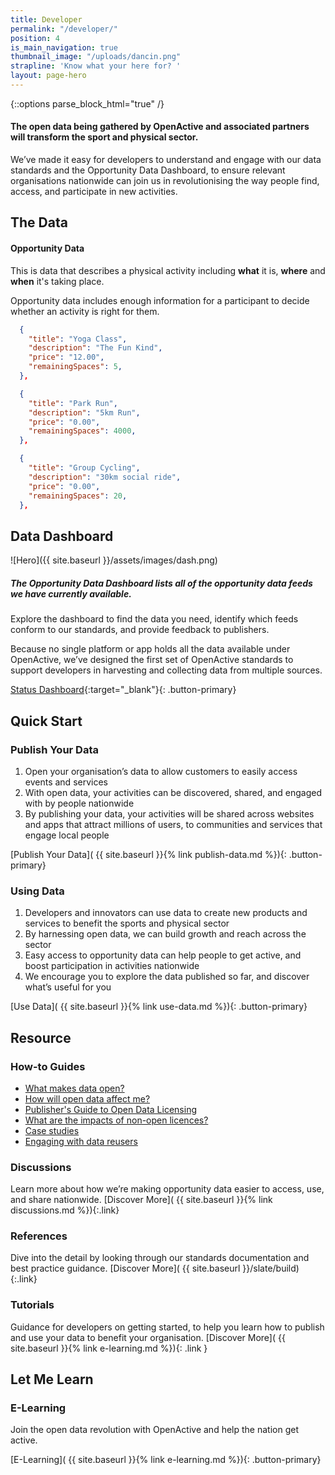 ```yaml
---
title: Developer
permalink: "/developer/"
position: 4
is_main_navigation: true
thumbnail_image: "/uploads/dancin.png"
strapline: 'Know what your here for? '
layout: page-hero
---
```


{::options parse_block_html="true" /}

<!--  ---------------->
<!-- HERO TEXT -->
<!--  ---------------->
<article>
<div class="one">

#### The open data being gathered by OpenActive and associated partners will transform the sport and physical sector.

We’ve made it easy for developers to understand and engage with our data standards and the Opportunity Data Dashboard, to ensure relevant organisations nationwide can join us in revolutionising the way people find, access, and participate in new activities.

</div>
</article>

<!--  ---------------->
<!-- CODE -->
<!--  ---------------->
<article class="title-row invert">
<h2 class="sub-heading-two">The Data</h2>
<div class="two">

#### Opportunity Data
This is data that describes a physical activity including **what** it is, **where** and **when** it's taking place.

Opportunity data includes enough information for a participant to decide whether an activity is right for them.

</div>
<div class="two">
<div class="slides terminal">

```json
  {
    "title": "Yoga Class",
    "description": "The Fun Kind",
    "price": "12.00",
    "remainingSpaces": 5,
  },
```

```json
  {
    "title": "Park Run",
    "description": "5km Run",
    "price": "0.00",
    "remainingSpaces": 4000,
  },
```

```json
  {
    "title": "Group Cycling",
    "description": "30km social ride",
    "price": "0.00",
    "remainingSpaces": 20,
  },
```

</div>
</div>

</article>


<!--  ---------------->
<!-- DASHBOARD -->
<!--  ---------------->
<article class="title-row">
<h2 class="sub-heading-two">Data Dashboard</h2>
<div class="two">

![Hero]({{ site.baseurl }}/assets/images/dash.png)

</div>
<div class="two">

##### The Opportunity Data Dashboard lists all of the opportunity data feeds we have currently available.
Explore the dashboard to find the data you need, identify which feeds conform to our standards, and provide feedback to publishers.

Because no single platform or app holds all the data available under OpenActive, we’ve designed the first set of OpenActive standards to support developers in harvesting and collecting data from multiple sources.


[Status Dashboard](http://status.openactive.io/){:target="_blank"}{: .button-primary}

</div>
</article>


<!--  ---------------->
<!-- CALL TO ACTION -->
<!--  ---------------->
<article class="call_to_action title-row">
<h2 class="sub-heading-two">Quick Start</h2>
<div class="subgrid">
<div class="two list">

### Publish Your Data

1. Open your organisation’s data to allow customers to easily access events and services
2. With open data, your activities can be discovered, shared, and engaged with by people nationwide
3. By publishing your data, your activities will be shared across websites and apps that attract millions of users, to communities and services that engage local people

[Publish Your Data]( {{ site.baseurl }}{% link publish-data.md %}){: .button-primary}


</div>
<div class="two list">

### Using Data

1. Developers and innovators can use data to create new products and services to benefit the sports and physical sector
2. By harnessing open data, we can build growth and reach across the sector
3. Easy access to opportunity data can help people to get active, and boost participation in activities nationwide
4. We encourage you to explore the data published so far, and discover what’s useful for you

[Use Data]( {{ site.baseurl }}{% link use-data.md %}){: .button-primary}

</div>
</div>
</article>

<!--  ---------------->
<!-- CALL TO ACTION -->
<!--  ---------------->
<article class="call_to_action title-row">
<h2 class="sub-heading-two">Resource</h2>

<div class="subgrid">
<div class="four">

### How-to Guides

<ul>
<li><a href="http://theodi.org/guides/what-open-data">What makes data open?</a></li>
<li><a href="http://theodi.org/guides/how-will-open-data-affect-me">How will open data affect me?</a></li>
<li><a href="http://theodi.org/guides/publishers-guide-open-data-licensing">Publisher&#x27;s Guide to Open Data Licensing</a></li>
<li><a href="http://theodi.org/guides/impacts-of-non-open-licenses">What are the impacts of non-open licences?</a></li>
<li><a href="http://theodi.org/case-studies">Case studies</a></li>
<li><a href="http://theodi.org/guides/engaging-reusers">Engaging with data reusers</a></li>
</ul>


</div>
<div class="four">

### Discussions
Learn more about how we’re making opportunity data easier to access, use, and share nationwide.
[Discover More]( {{ site.baseurl }}{% link discussions.md %}){:.link}

</div>
<div class="four">

### References
Dive into the detail by looking through our standards documentation and best practice guidance.
[Discover More]( {{ site.baseurl }}/slate/build){:.link}

</div>
<div class="four">

### Tutorials
Guidance for developers on getting started, to help you learn how to publish and use your data to benefit your organisation. 
[Discover More]( {{ site.baseurl }}{% link e-learning.md %}){: .link }

</div>
</div>
</article>


<!--  ---------------->
<!-- E-LEARNING CALL TO ACTION -->
<!--  ---------------->
<article class="call_to_action--full-width">
<h2 class="sub-heading-two">Let Me Learn</h2>
<div class="one">

### E-Learning
Join the open data revolution with OpenActive and help the nation get active.

[E-Learning]( {{ site.baseurl }}{% link e-learning.md %}){: .button-primary}

</div>
<figure>
<div class="mask"></div>
<div class="triangle"></div>
<div class="stripe"></div>
<div class="image" style="background: url({{ site.baseurl }}/uploads/dancin.png)center center / cover no-repeat;"></div>
</figure>
</article>
